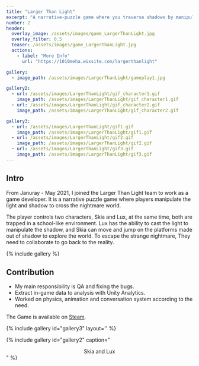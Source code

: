 ```yaml
---
title: "Larger Than Light"
excerpt: "A narrative-puzzle game where you traverse shadows by manipulating light"
number: 2
header:
  overlay_image: /assets/images/game_LargerThanLight.jpg
  overlay_filter: 0.5
  teaser: /assets/images/game_LargerThanLight.jpg
  actions:
    - label: "More Info"
      url: "https://1010meha.wixsite.com/largerthanlight"

gallery:
  - image_path: /assets/images/LargerThanLight/gameplay1.jpg

gallery2:
  - url: /assets/images/LargerThanLight/gif_character1.gif
    image_path: /assets/images/LargerThanLight/gif_character1.gif
  - url: /assets/images/LargerThanLight/gif_character2.gif
    image_path: /assets/images/LargerThanLight/gif_character2.gif

gallery3:
  - url: /assets/images/LargerThanLight/gif1.gif
    image_path: /assets/images/LargerThanLight/gif1.gif
  - url: /assets/images/LargerThanLight/gif2.gif
    image_path: /assets/images/LargerThanLight/gif2.gif
  - url: /assets/images/LargerThanLight/gif3.gif
    image_path: /assets/images/LargerThanLight/gif3.gif
---
```

## Intro
From Januray - May 2021, I joined the Larger Than Light team to work as a game developer. It is a narrative 
puzzle game where players manipulate the light and shadow to cross the nightmare world. 

The player controls two characters, Skia and Lux, at the same time, both are trapped in a 
school-like environment. Lux has the ability to cast the light to manipulate the shadow, and Skia 
can move and jump on the platforms made out of shadow to explore the world. To escape the strange nightmare, 
They need to collaborate to go back to the reality. 

{% include gallery %}

## Contribution
* My main responsibility is QA and fixing the bugs.
* Extract in-game data to analysis with Unity Analytics.
* Worked on physics, animation and conversation system according to the need.

The Game is available on [Steam](https://store.steampowered.com/app/1597650/Larger_Than_Light/).

{% include gallery id="gallery3" layout='' %}

{% include gallery id="gallery2" caption="<center>Skia and Lux</center>" %}